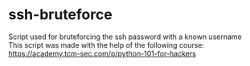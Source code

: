 # ssh-bruteforce
Script used for bruteforcing the ssh password with a known username\
This script was made with the help of the following course: https://academy.tcm-sec.com/p/python-101-for-hackers
